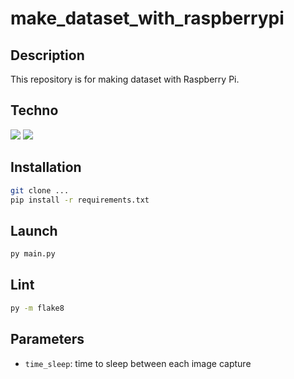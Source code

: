 # make_dataset_with_raspberrypi

## Description

This repository is for making dataset with Raspberry Pi.

## Techno

![](https://img.shields.io/badge/Raspberry%20Pi-3B+-C51A4A.svg?style=for-the-badge&logo=Raspberry-Pi)
![](https://img.shields.io/badge/Python-3.10-3776AB.svg?style=for-the-badge&logo=Python)


## Installation

```bash
git clone ...
pip install -r requirements.txt
```

## Launch

```bash
py main.py
```

## Lint

```bash
py -m flake8
```

## Parameters

- `time_sleep`: time to sleep between each image capture
